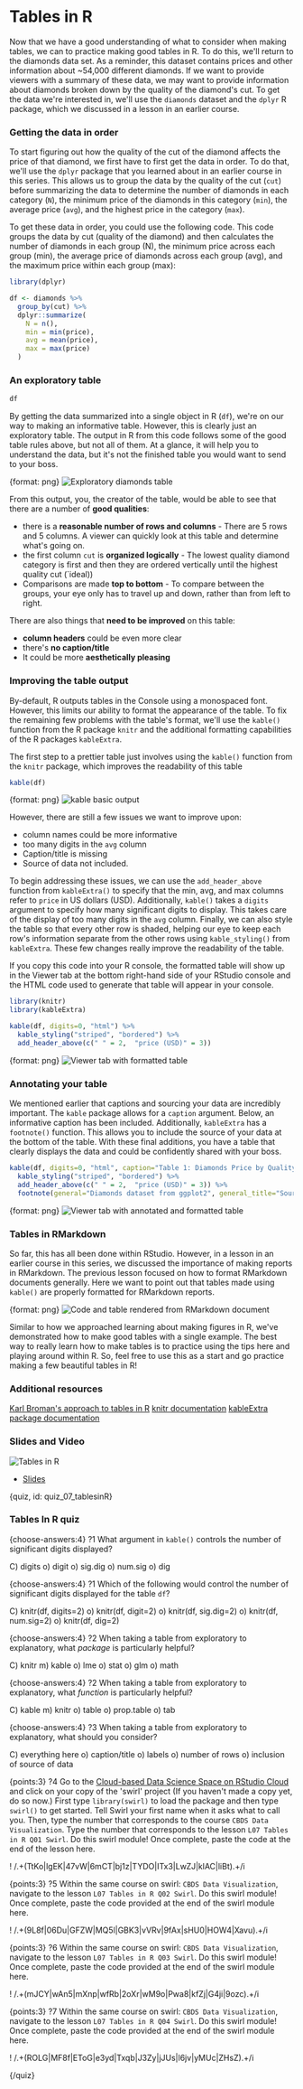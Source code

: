 # Tables in R

Now that we have a good understanding of what to consider when making tables, we can to practice making good tables in R. To do this, we'll return to the diamonds data set. As a reminder, this dataset contains prices and other information about ~54,000 different diamonds. If we want to provide viewers with a summary of these data, we may want to provide information about diamonds broken down by the quality of the diamond's cut. To get the data we're interested in, we'll use the `diamonds` dataset and the `dplyr` R package, which we discussed in a lesson in an earlier course.

### Getting the data in order

To start figuring out how the quality of the cut of the diamond affects the price of that diamond, we first have to first get the data in order. To do that, we'll use the `dplyr` package that you learned about in an earlier course in this series. This allows us to group the data by the quality of the cut (`cut`) before summarizing the data to determine the number of diamonds in each category (`N`), the minimum price of the diamonds in this category (`min`), the average price (`avg`), and the highest price in the category (`max`).

To get these data in order, you could use the following code. This code groups the data by cut (quality of the diamond) and then calculates the number of diamonds in each group (N), the minimum price across each group (min), the average price of diamonds across each group (avg), and the maximum price within each group (max):

```r
library(dplyr)

df <- diamonds %>% 
  group_by(cut) %>%
  dplyr::summarize(
    N = n(), 
    min = min(price), 
    avg = mean(price), 
    max = max(price)
  )
```

### An exploratory table

```r
df
```

By getting the data summarized into a single object in R (`df`), we're on our way to making an informative table. However, this is clearly just an exploratory table. The output in R from this code follows some of the good table rules above, but not all of them.  At a glance, it will help you to understand the data, but it's not the finished table you would want to send to your boss. 

{format: png}
![Exploratory diamonds table](https://docs.google.com/presentation/d/1vjyG1vibsmtXrPA1hs2HS3MfjsPMjRDEmBEsVlgkIxg/export/png?id=1vjyG1vibsmtXrPA1hs2HS3MfjsPMjRDEmBEsVlgkIxg&pageid=g35798d27dd_0_0)

From this output, you, the creator of the table, would be able to see that there are a number of **good qualities**: 

* there is a **reasonable number of rows and columns** - There are 5 rows and 5 columns. A viewer can quickly look at this table and determine what's going on.
* the first column `cut` is **organized logically** - The lowest quality diamond category is first and then they are ordered vertically until the highest quality cut (`ideal))
* Comparisons are made **top to bottom** - To compare between the groups, your eye only has to travel up and down, rather than from left to right. 

There are also things that **need to be improved** on this table:

* **column headers** could be even more clear
* there's **no caption/title**
* It could be more **aesthetically pleasing**

### Improving the table output

By-default, R outputs tables in the Console using a monospaced font. However, this limits our ability to format the appearance of the table. To fix the remaining few problems with the table's format, we'll use the `kable()` function from the R package `knitr` and the additional formatting capabilities of the R packages `kableExtra`.

The first step to a prettier table just involves using the `kable()` function from the `knitr` package, which improves the readability of this table

```r
kable(df)
```

{format: png}
![kable basic output](https://docs.google.com/presentation/d/1vjyG1vibsmtXrPA1hs2HS3MfjsPMjRDEmBEsVlgkIxg/export/png?id=1vjyG1vibsmtXrPA1hs2HS3MfjsPMjRDEmBEsVlgkIxg&pageid=g361cf16451_0_18) 

However, there are still a few issues we want to improve upon:

* column names could be more informative
* too many digits in the `avg` column
* Caption/title is missing
* Source of data not included.

To begin addressing these issues, we can use the `add_header_above` function from `kableExtra()` to specify that the min, avg, and max columns refer to `price` in US dollars (USD). Additionally, `kable()` takes a `digits` argument to specify how many significant digits to display. This takes care of the display of too many digits in the `avg` column. Finally, we can also style the table so that every other row is shaded, helping our eye to keep each row's information separate from the other rows using `kable_styling()` from `kableExtra`.  These few changes really improve the readability of the table. 

If you copy this code into your R console, the formatted table will show up in the Viewer tab at the bottom right-hand side of your RStudio console and the HTML code used to generate that table will appear in your console. 

```r
library(knitr)
library(kableExtra)

kable(df, digits=0, "html") %>%
  kable_styling("striped", "bordered") %>% 
  add_header_above(c(" " = 2,  "price (USD)" = 3)) 
```  

{format: png}
![Viewer tab with formatted table](https://docs.google.com/presentation/d/1vjyG1vibsmtXrPA1hs2HS3MfjsPMjRDEmBEsVlgkIxg/export/png?id=1vjyG1vibsmtXrPA1hs2HS3MfjsPMjRDEmBEsVlgkIxg&pageid=g35798d27dd_0_6)

### Annotating your table

We mentioned earlier that captions and sourcing your data are incredibly important. The `kable` package allows for a `caption` argument. Below, an informative caption has been included. Additionally, `kableExtra` has a `footnote()` function. This allows you to include the source of your data at the bottom of the table. With these final additions, you have a table that clearly displays the data and could be confidently shared with your boss. 

```r
kable(df, digits=0, "html", caption="Table 1: Diamonds Price by Quality of Cut. Most Diamonds are of the highest quality cut and the most expensive diamonds are of the highest quality") %>%
  kable_styling("striped", "bordered") %>% 
  add_header_above(c(" " = 2,  "price (USD)" = 3)) %>% 
  footnote(general="Diamonds dataset from ggplot2", general_title="Source:",footnote_as_chunk = T)
```  
{format: png}
![Viewer tab with annotated and formatted table](https://docs.google.com/presentation/d/1vjyG1vibsmtXrPA1hs2HS3MfjsPMjRDEmBEsVlgkIxg/export/png?id=1vjyG1vibsmtXrPA1hs2HS3MfjsPMjRDEmBEsVlgkIxg&pageid=g35798d27dd_0_17)

### Tables in RMarkdown

So far, this has all been done within RStudio. However, in a lesson in an earlier course in this series, we discussed the importance of making reports in RMarkdown. The previous lesson focused on how to format RMarkdown documents generally. Here we want to point out that tables made using `kable()` are properly formatted for RMarkdown reports. 

{format: png}
![Code and table rendered from RMarkdown document](https://docs.google.com/presentation/d/1vjyG1vibsmtXrPA1hs2HS3MfjsPMjRDEmBEsVlgkIxg/export/png?id=1vjyG1vibsmtXrPA1hs2HS3MfjsPMjRDEmBEsVlgkIxg&pageid=g35798d27dd_0_12)

Similar to how we approached learning about making figures in R, we've demonstrated how to make good tables with a single example. The best way to really learn how to make tables is to practice using the tips here and playing around within R. So, feel free to use this as a start and go practice making a few beautiful tables in R!

### Additional resources
[Karl Broman's approach to tables in R](http://kbroman.org/knitr_knutshell/pages/figs_tables.html)
[knitr documentation](https://cran.r-project.org/web/packages/knitr/knitr.pdf)
[kableExtra package documentation](https://cran.r-project.org/web/packages/kableExtra/vignettes/awesome_table_in_html.html)


### Slides and Video

![Tables in R](https://www.youtube.com/watch?v=NsnI01GUj5s)

* [Slides](https://docs.google.com/presentation/d/1vjyG1vibsmtXrPA1hs2HS3MfjsPMjRDEmBEsVlgkIxg/edit?usp=sharing)


{quiz, id: quiz_07_tablesinR}

### Tables In R quiz

{choose-answers:4}
?1 What argument in `kable()` controls the number of significant digits displayed?

C) digits
o) digit
o) sig.dig
o) num.sig
o) dig

{choose-answers:4}
?1 Which of the following would control the number of significant digits displayed for the table `df`?

C) knitr(df, digits=2)
o) knitr(df, digit=2)
o) knitr(df, sig.dig=2)
o) knitr(df, num.sig=2)
o) knitr(df, dig=2)

{choose-answers:4}
?2 When taking a table from exploratory to explanatory, what *package* is particularly helpful?

C) knitr
m) kable
o) lme
o) stat
o) glm
o) math

{choose-answers:4}
?2 When taking a table from exploratory to explanatory, what *function* is particularly helpful?

C) kable
m) knitr
o) table
o) prop.table
o) tab

{choose-answers:4}
?3 When taking a table from exploratory to explanatory, what should you consider? 

C) everything here
o) caption/title
o) labels
o) number of rows 
o) inclusion of source of data

{points:3}
?4 Go to the [Cloud-based Data Science Space on RStudio Cloud](https://rstudio.cloud/spaces/20345/join?access_code=n4b8J1s0XmWctSy83%2BEXbGAwj7rKcuFMI7WJEJFD) and click on your copy of the 'swirl' project (If you haven't made a copy yet, do so now.) First type `library(swirl)` to load the package and then type `swirl()` to get started. Tell Swirl your first name when it asks what to call you. Then, type the number that corresponds to the course `CBDS Data Visualization`. Type the number that corresponds to the lesson `L07 Tables in R Q01 Swirl`. Do this swirl module! Once complete, paste the code at the end of the lesson here.

! /.+(TtKo|lgEK|47vW|6mCT|bj1z|TYDO|ITx3|LwZJ|klAC|liBt).+/i


{points:3}
?5 Within the same course on swirl: `CBDS Data Visualization`, navigate to the lesson `L07 Tables in R Q02 Swirl`. Do this swirl module! Once complete, paste the code provided at the end of the swirl module here.

! /.+(9L8f|06Du|GFZW|MQ5l|GBK3|vVRv|9fAx|sHU0|HOW4|Xavu).+/i

{points:3}
?6 Within the same course on swirl: `CBDS Data Visualization`, navigate to the lesson `L07 Tables in R Q03 Swirl`. Do this swirl module! Once complete, paste the code provided at the end of the swirl module here.

! /.+(mJCY|wAn5|mXnp|wfRb|2oXr|wM9o|Pwa8|kfZj|G4ji|9ozc).+/i

{points:3}
?7 Within the same course on swirl: `CBDS Data Visualization`, navigate to the lesson `L07 Tables in R Q04 Swirl`. Do this swirl module! Once complete, paste the code provided at the end of the swirl module here.

! /.+(ROLG|MF8f|EToG|e3yd|Txqb|J3Zy|jJUs|l6jv|yMUc|ZHsZ).+/i

{/quiz}
